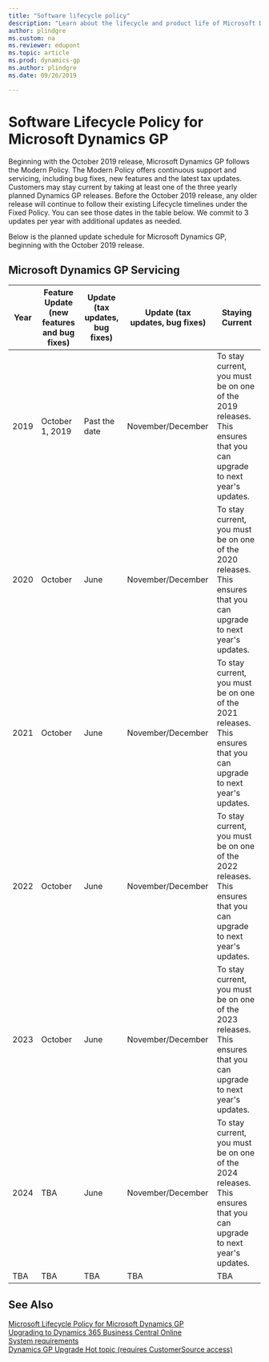 ```yaml
---
title: "Software lifecycle policy"
description: "Learn about the lifecycle and product life of Microsoft Dynamics GP."
author: plindgre
ms.custom: na
ms.reviewer: edupont
ms.topic: article
ms.prod: dynamics-gp
ms.author: plindgre
ms.date: 09/26/2019

---
```


# Software Lifecycle Policy for Microsoft Dynamics GP

Beginning with the October 2019 release, Microsoft Dynamics GP follows the Modern Policy. The Modern Policy offers continuous support and servicing, including bug fixes, new features and the latest tax updates. Customers may stay current by taking at least one of the three yearly planned Dynamics GP releases. Before the October 2019 release, any older release will continue to follow their existing Lifecycle timelines under the Fixed Policy. You can see those dates in the table below. We commit to 3 updates per year with additional updates as needed.  

Below is the planned update schedule for Microsoft Dynamics GP, beginning with the October 2019 release.  

## Microsoft Dynamics GP Servicing

|Year |Feature Update (new features and bug fixes) |Update (tax updates, bug fixes)  |Update (tax updates, bug fixes) |Staying Current|
|-----|--------------------------------------------|---------------------------------|--------------------------------|---------------|
|2019 | October 1, 2019    |Past the date     |November/December |To stay current, you must be on one of the 2019 releases. This ensures that you can upgrade to next year's updates.|
|2020 | October    |June           |November/December  |To stay current, you must be on one of the 2020 releases. This ensures that you can upgrade to next year's updates.|
|2021 | October   |June            |November/December  |To stay current, you must be on one of the 2021 releases. This ensures that you can upgrade to next year's updates.|
|2022 | October   |June             |November/December |To stay current, you must be on one of the 2022 releases. This ensures that you can upgrade to next year's updates.|
|2023 | October   |June             |November/December |To stay current, you must be on one of the 2023 releases. This ensures that you can upgrade to next year's updates.|
|2024 |TBA        |June            |November/December  |To stay current, you must be on one of the 2024 releases. This ensures that you can upgrade to next year's updates.|
|TBA  |TBA        |TBA             |TBA                |TBA |

## See Also

[Microsoft Lifecycle Policy for Microsoft Dynamics GP](https://support.microsoft.com/en-us/lifecycle/search?alpha=Dynamics%20GP)  
[Upgrading to Dynamics 365 Business Central Online](/dynamics365/business-central/dev-itpro/upgrade/upgrading-to-business-central-online)  
[System requirements](../installation/system-requirements.md)  
[Dynamics GP Upgrade Hot topic (requires CustomerSource access)](https://mbs.microsoft.com/customersource/northamerica/GP/support/hot-topics/HOT_TOPIC_MDGP2018Upgrade)  

